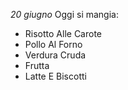 *20 giugno*
Oggi si mangia:
 - Risotto Alle Carote   
 - Pollo Al Forno   
 - Verdura Cruda   
 - Frutta    
 - Latte E Biscotti